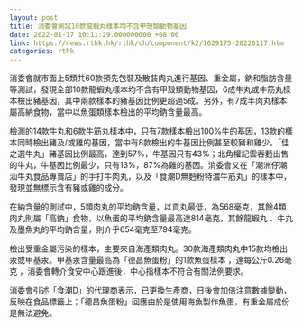 ```yaml
---
layout: post
title: 消委會測試10款龍蝦丸樣本均不含甲殼類動物基因
date: 2022-01-17 10:11:29.000000000 +08:00
link: https://news.rthk.hk/rthk/ch/component/k2/1629175-20220117.htm
categories: rthk
---
```


消委會就市面上5類共60款預先包裝及散裝肉丸進行基因、重金屬，鈉和脂肪含量等測試，發現全部10款龍蝦丸樣本均不含有甲殼類動物基因，6成牛丸或牛筋丸樣本檢出豬基因，其中兩款樣本的豬基因比例更超過5成。另外，有7成半肉丸樣本屬高納食物，當中以魚蛋類樣本檢出的平均鈉含量最高。

檢測的14款牛丸和6款牛筋丸樣本中，只有7款樣本檢出100%牛的基因，13款的樣本同時檢出豬及/或雞的基因，當中有8款檢出的牛基因比例甚至較豬和雞少。「佳之選牛丸」豬基因比例最高，達到57%，牛基因只有43%；北角權記雲吞麪出售的牛丸，牛基因比例最少，只有13%，87%為雞的基因。消委會又在「潮洲仔潮汕牛丸食品專賣店」的手打牛肉丸，以及「食潮D無麪粉特濃牛筋丸」的樣本中，發現並無標示含有豬或雞的成分。

在納含量的測試中，5類肉丸的平均鈉含量，以貢丸最低，為568毫克，其餘4類肉丸則屬「高鈉」食物，以魚蛋的平均鈉含量最高達814毫克，其餘龍蝦丸 、牛丸及墨魚丸的平均鈉含量，則介乎654毫克至794毫克。

檢出受重金屬污染的樣本，主要來自海產類肉丸。30款海產類肉丸中15款均檢出汞或甲基汞。甲基汞含量最高為「德昌魚蛋粉」的1款魚蛋樣本 ，達每公斤0.26毫克 ，消委會轉介食安中心跟進後，中心指樣本不符合有關法例要求。

消委會引述「食潮D」的代理商表示，已更換生產商，日後會加倍注意數據變動，反映在食品標籤上；「德昌魚蛋粉」回應由於是使用海魚製作魚蛋，有重金屬成份是無法避免。
